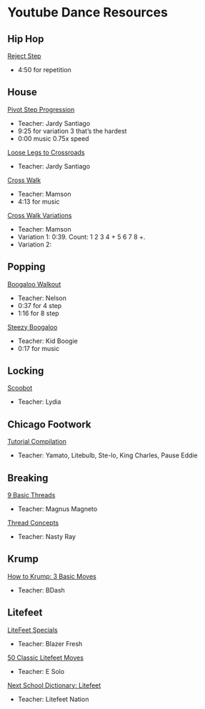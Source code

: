 # Youtube Dance Resources

## Hip Hop
[Reject Step](https://www.youtube.com/watch?v=fMEBZ59AQLk)
* 4:50 for repetition

## House 
[Pivot Step Progression](https://www.youtube.com/watch?v=AdELXIatPDA)
* Teacher: Jardy Santiago
* 9:25 for variation 3 that’s the hardest
* 0:00 music 0.75x speed

[Loose Legs to Crossroads](https://www.youtube.com/watch?v=qhjIoA0kq4g)
* Teacher: Jardy Santiago

[Cross Walk](https://www.youtube.com/watch?v=TQVuoS39yY8)
* Teacher: Mamson
* 4:13 for music

[Cross Walk Variations](https://www.youtube.com/watch?v=S_ygdFJ4L54)
* Teacher: Mamson
* Variation 1: 0:39. Count: 1  2  3  4 + 5  6  7  8 +.
* Variation 2: 

## Popping
[Boogaloo Walkout](https://www.youtube.com/watch?v=_oiBafzsEFk)
* Teacher: Nelson
* 0:37 for 4 step
* 1:16 for 8 step

[Steezy Boogaloo](https://www.youtube.com/watch?v=9Zd1LnclWug)
* Teacher: Kid Boogie
* 0:17 for music

## Locking
[Scoobot](https://www.youtube.com/watch?v=2_qDDJC6eJ8)
* Teacher: Lydia

## Chicago Footwork
[Tutorial Compilation](https://www.youtube.com/watch?v=M_9A9yKOeTY)
* Teacher: Yamato,  Litebulb, Ste-lo, King Charles, Pause Eddie

## Breaking
[9 Basic Threads](https://www.youtube.com/watch?v=Jr9rVymPj7U)
* Teacher: Magnus Magneto

[Thread Concepts](https://www.youtube.com/watch?v=SJE8YM4iYGY)
* Teacher: Nasty Ray

## Krump
[How to Krump: 3 Basic Moves](https://www.youtube.com/watch?v=3C4wEZ6fEuU)
* Teacher: BDash

## Litefeet
[LiteFeet Specials](https://www.youtube.com/watch?v=2L8UH2zMx6E)
* Teacher: Blazer Fresh

[50 Classic Litefeet Moves](https://www.youtube.com/watch?v=-IdY7BQTCWs)
* Teacher: E Solo

[Next School Dictionary: Litefeet](https://www.youtube.com/watch?v=mmX7KT7D9Nw)
* Teacher: Litefeet Nation
